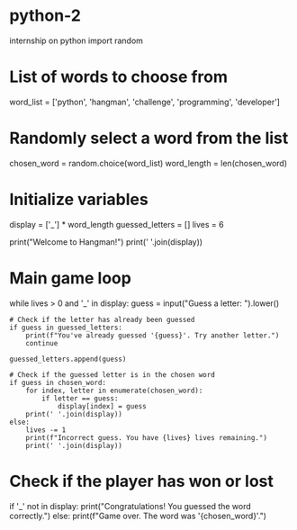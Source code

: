 # python-2
internship on python
import random

# List of words to choose from
word_list = ['python', 'hangman', 'challenge', 'programming', 'developer']

# Randomly select a word from the list
chosen_word = random.choice(word_list)
word_length = len(chosen_word)

# Initialize variables
display = ['_'] * word_length
guessed_letters = []
lives = 6

print("Welcome to Hangman!")
print(' '.join(display))

# Main game loop
while lives > 0 and '_' in display:
    guess = input("Guess a letter: ").lower()

    # Check if the letter has already been guessed
    if guess in guessed_letters:
        print(f"You've already guessed '{guess}'. Try another letter.")
        continue

    guessed_letters.append(guess)

    # Check if the guessed letter is in the chosen word
    if guess in chosen_word:
        for index, letter in enumerate(chosen_word):
            if letter == guess:
                display[index] = guess
        print(' '.join(display))
    else:
        lives -= 1
        print(f"Incorrect guess. You have {lives} lives remaining.")
        print(' '.join(display))

# Check if the player has won or lost
if '_' not in display:
    print("Congratulations! You guessed the word correctly.")
else:
    print(f"Game over. The word was '{chosen_word}'.")
